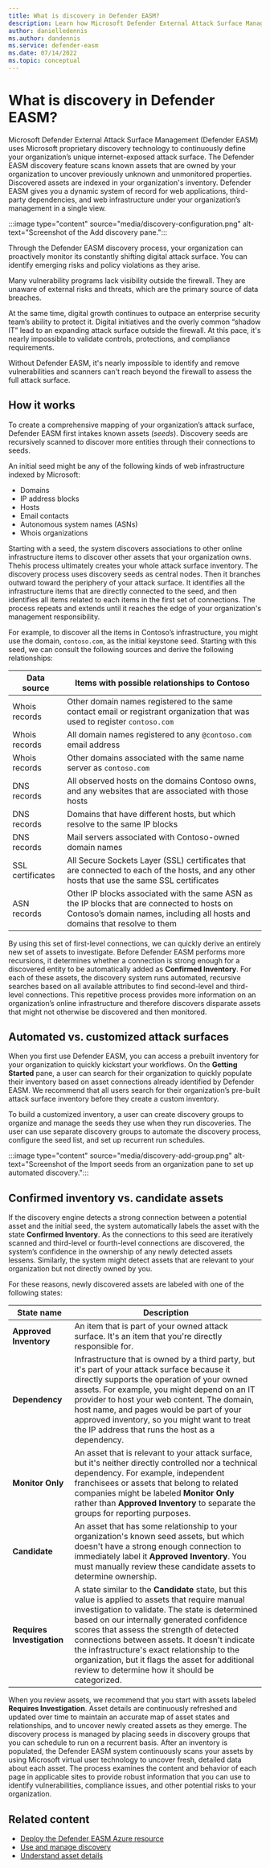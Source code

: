 ```yaml
---
title: What is discovery in Defender EASM?
description: Learn how Microsoft Defender External Attack Surface Management (Defender EASM) uses proprietary discovery technology to continuously define your organization’s unique internet-exposed attack surface. 
author: danielledennis
ms.author: dandennis
ms.service: defender-easm
ms.date: 07/14/2022
ms.topic: conceptual
---
```


# What is discovery in Defender EASM?

Microsoft Defender External Attack Surface Management (Defender EASM) uses Microsoft proprietary discovery technology to continuously define your organization’s unique internet-exposed attack surface. The Defender EASM discovery feature scans known assets that are owned by your organization to uncover previously unknown and unmonitored properties. Discovered assets are indexed in your organization's inventory. Defender EASM gives you a dynamic system of record for web applications, third-party dependencies, and web infrastructure under your organization’s management in a single view.

:::image type="content" source="media/discovery-configuration.png" alt-text="Screenshot of the Add discovery pane.":::

Through the Defender EASM discovery process, your organization can proactively monitor its constantly shifting digital attack surface. You can identify emerging risks and policy violations as they arise.

Many vulnerability programs lack visibility outside the firewall. They are unaware of external risks and threats, which are the primary source of data breaches.

At the same time, digital growth continues to outpace an enterprise security team’s ability to protect it. Digital initiatives and the overly common “shadow IT” lead to an expanding attack surface outside the firewall. At this pace, it's nearly impossible to validate controls, protections, and compliance requirements.

Without Defender EASM, it's nearly impossible to identify and remove vulnerabilities and scanners can't reach beyond the firewall to assess the full attack surface.

## How it works

To create a comprehensive mapping of your organization’s attack surface, Defender EASM first intakes known assets (*seeds*). Discovery seeds are recursively scanned to discover more entities through their connections to seeds.

An initial seed might be any of the following kinds of web infrastructure indexed by Microsoft:

- Domains
- IP address blocks
- Hosts
- Email contacts
- Autonomous system names (ASNs)
- Whois organizations

Starting with a seed, the system discovers associations to other online infrastructure items to discover other assets that your organization owns. Thehis process ultimately creates your whole attack surface inventory. The discovery process uses discovery seeds as central nodes. Then it branches outward toward the periphery of your attack surface. It identifies all the infrastructure items that are directly connected to the seed, and then identifies all items related to each items in the first set of connections. The process repeats and extends until it reaches the edge of your organization's management responsibility.

For example, to discover all the items in Contoso’s infrastructure, you might use the domain, `contoso.com`, as the initial keystone seed. Starting with this seed, we can consult the following sources and derive the following relationships:

| Data source | Items with possible relationships to Contoso |
|--|--|
| Whois records | Other domain names registered to the same contact email or registrant organization that was used to register `contoso.com` |
| Whois records | All domain names registered to any `@contoso.com` email address |
| Whois records | Other domains associated with the same name server as `contoso.com` |
| DNS records | All observed hosts on the domains Contoso owns, and any websites that are associated with those hosts |
| DNS records | Domains that have different hosts, but which resolve to the same IP blocks |
| DNS records | Mail servers associated with Contoso-owned domain names |
| SSL certificates | All Secure Sockets Layer (SSL) certificates that are connected to each of the hosts, and any other hosts that use the same SSL certificates |
| ASN records | Other IP blocks associated with the same ASN as the IP blocks that are connected to hosts on Contoso’s domain names, including all hosts and domains that resolve to them |

By using this set of first-level connections, we can quickly derive an entirely new set of assets to investigate. Before Defender EASM performs more recursions, it determines whether a connection is strong enough for a discovered entity to be automatically added as **Confirmed Inventory**. For each of these assets, the discovery system runs automated, recursive searches based on all available attributes to find second-level and third-level connections. This repetitive process provides more information on an organization’s online infrastructure and therefore discovers disparate assets that might not otherwise be discovered and then monitored.

## Automated vs. customized attack surfaces

When you first use Defender EASM, you can access a prebuilt inventory for your organization to quickly kickstart your workflows. On the **Getting Started** pane, a user can search for their organization to quickly populate their inventory based on asset connections already identified by Defender EASM. We recommend that all users search for their organization’s pre-built attack surface inventory before they create a custom inventory.

To build a customized inventory, a user can create discovery groups to organize and manage the seeds they use when they run discoveries. The user can use separate discovery groups to automate the discovery process, configure the seed list, and set up recurrent run schedules.

:::image type="content" source="media/discovery-add-group.png" alt-text="Screenshot of the Import seeds from an organization pane to set up automated discovery.":::

## Confirmed inventory vs. candidate assets

If the discovery engine detects a strong connection between a potential asset and the initial seed, the system automatically labels the asset with the state **Confirmed Inventory**. As the connections to this seed are iteratively scanned and third-level or fourth-level connections are discovered, the system’s confidence in the ownership of any newly detected assets lessens. Similarly, the system might detect assets that are relevant to your organization but not directly owned by you.

For these reasons, newly discovered assets are labeled with one of the following states:

| State name | Description |
|--|--|
| **Approved Inventory** | An item that is part of your owned attack surface. It's an item that you're directly responsible for. |
| **Dependency** | Infrastructure that is owned by a third party, but it's part of your attack surface because it directly supports the operation of your owned assets. For example, you might depend on an IT provider to host your web content. The domain, host name, and pages would be part of your approved inventory, so you might want to treat the IP address that runs the host as a dependency. |
| **Monitor Only** | An asset that is relevant to your attack surface, but it's neither directly controlled nor a technical dependency. For example, independent franchisees or assets that belong to related companies might be labeled **Monitor Only** rather than **Approved Inventory** to separate the groups for reporting purposes. |
| **Candidate** | An asset that has some relationship to your organization's known seed assets, but which doesn't have a strong enough connection to immediately label it **Approved Inventory**. You must manually review these candidate assets to determine ownership. |
| **Requires Investigation** | A state similar to the **Candidate** state, but this value is applied to assets that require manual investigation to validate. The state is determined based on our internally generated confidence scores that assess the strength of detected connections between assets. It doesn't indicate the infrastructure's exact relationship to the organization, but it flags the asset for additional review to determine how it should be categorized. |

When you review assets, we recommend that you start with assets labeled **Requires Investigation**. Asset details are continuously refreshed and updated over time to maintain an accurate map of asset states and relationships, and to uncover newly created assets as they emerge. The discovery process is managed by placing seeds in discovery groups that you can schedule to run on a recurrent basis. After an inventory is populated, the Defender EASM system continuously scans your assets by using Microsoft virtual user technology to uncover fresh, detailed data about each asset. The process examines the content and behavior of each page in applicable sites to provide robust information that you can use to identify vulnerabilities, compliance issues, and other potential risks to your organization.

## Related content

- [Deploy the Defender EASM Azure resource](deploying-the-defender-easm-azure-resource.md)
- [Use and manage discovery](using-and-managing-discovery.md)
- [Understand asset details](understanding-asset-details.md)
